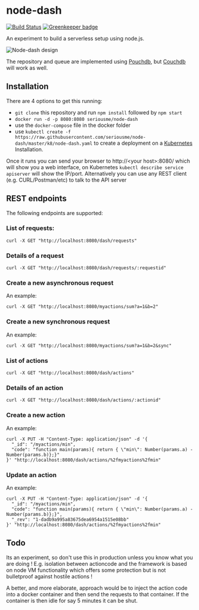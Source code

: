 # node-dash
[![Build Status](https://travis-ci.org/seriousme/node-dash.svg?branch=master)](https://travis-ci.org/seriousme/node-dash)
[![Greenkeeper badge](https://badges.greenkeeper.io/seriousme/node-dash.svg)](https://greenkeeper.io/)

An experiment to build a serverless setup using node.js.

![Node-dash design](https://rawgit.com/seriousme/node-dash/master/node-dash.v2.svg)

The repository and queue are implemented using [Pouchdb](https://pouchdb.com/), but
[Couchdb](http://couchdb.apache.org/) will work as well.

## Installation
There are 4 options to get this running:
- `git clone` this repository and run `npm install` followed by `npm start`
- `docker run -d -p 8080:8080 seriousme/node-dash`
- use the `docker-compose` file in the docker folder
- use `kubectl create -f https://raw.githubusercontent.com/seriousme/node-dash/master/k8/node-dash.yaml` to create a deployment on a [Kubernetes](https://kubernetes.io/) Installation.

Once it runs you can send your browser to http://\<your host\>:8080/ which will show you a web interface, on Kubernetes `kubectl describe service apiserver` will show the IP/port.
Alternatively you can use any REST client (e.g. CURL/Postman/etc) to talk to the API server

## REST endpoints
The following endpoints are supported:

### List of requests:
```
curl -X GET "http://localhost:8080/dash/requests"
```
### Details of a request
```
curl -X GET "http://localhost:8080/dash/requests/:requestid"
```
### Create a new asynchronous request
An example:
```
curl -X GET "http://localhost:8080/myactions/sum?a=1&b=2"
```
### Create a new synchronous request
An example:
```
curl -X GET "http://localhost:8080/myactions/sum?a=1&b=2&sync"
```
### List of actions
```
curl -X GET "http://localhost:8080/dash/actions"
```
### Details of an action
```
curl -X GET "http://localhost:8080/dash/actions/:actionid"
```
### Create a new action
An example:
```
curl -X PUT -H "Content-Type: application/json" -d '{
  "_id": "/myactions/min",
  "code": "function main(params){ return { \"min\": Number(params.a) - Number(params.b)};}"
}' "http://localhost:8080/dash/actions/%2fmyactions%2fmin"
```

### Update an action
An example:
```
curl -X PUT -H "Content-Type: application/json" -d '{
  "_id": "/myactions/min",
  "code": "function main(params){ return { \"min\": Number(params.a) - Number(params.b)};}",
  "_rev": "1-dadb9a995a83675dea6954a1515e08bb"
}' "http://localhost:8080/dash/actions/%2fmyactions%2fmin"
```

## Todo
Its an experiment, so don't use this in production unless you know what you are doing !
E.g. isolation between actioncode and the framework is based on node VM functionality
which offers some protection but is not bulletproof against hostile actions !

A better, and more elaborate, approach would be to inject the action code into a docker
container and then send the requests to that container. If the container is then idle for
say 5 minutes it can be shut.

